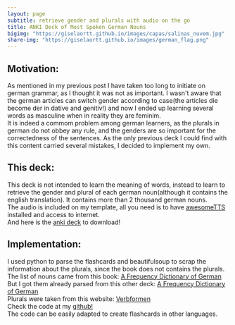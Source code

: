 ```yaml
---
layout: page
subtitle: retrieve gender and plurals with audio on the go
title: ANKI Deck of Most Spoken German Nouns
bigimg: "https://giselaortt.github.io/images/capas/salinas_nuvem.jpg"
share-img: "https://giselaortt.github.io/images/german_flag.png"
---
```



## Motivation:

As mentioned in my previous post I have taken too long to initiate on german grammar, as I thought it was not as important. I wasn't aware that the german articles can switch gender according to case(the articles die become der in dative and genitiv!) and now I ended up learning several words as masculine when in reality they are feminim.<br>
It is indeed a commom problem among german learners, as the plurals in german do not obbey any rule, and the genders are so important for the correctedness of the sentences. As the only previous deck I could find with this content carried several mistakes, I decided to implement my own.
<br>

## This deck:

This deck is not intended to learn the meaning of words, instead to learn to retrieve the gender and plural of each german noun(although it contains the english translation). It contains more than 2 thousand german nouns.<br>
The audio is included on my template, all you need is to have [awesomeTTS](https://ankiweb.net/shared/info/814349176) installed and access to internet.<br>
And here is the [anki deck](https://ankiweb.net/shared/info/670301379) to download!
<br>

## Implementation:

I used python to parse the flashcards and beautifulsoup to scrap the information about the plurals, since the book does not contains the plurals.<br>
The list of nouns came from this book: [A Frequency Dictionary of German](https://www.amazon.com.br/Frequency-Dictionary-German-Vocabulary-Learners/dp/0415316332)<br>
But I got them already parsed from this other deck: [A Frequency Dictionary of German](https://ankiweb.net/shared/info/912352287)<br>
Plurals were taken from this website: [Verbformen](https://www.verbformen.pt/declinacao/substantivos/Kenntnis.htm)<br>
Check the code at my [github!](https://github.com/giselaortt/Tools-for-Anki/tree/main/eliminate_repetitions)<br>
The code can be easily adapted to create flashcards in other languages.<br>

